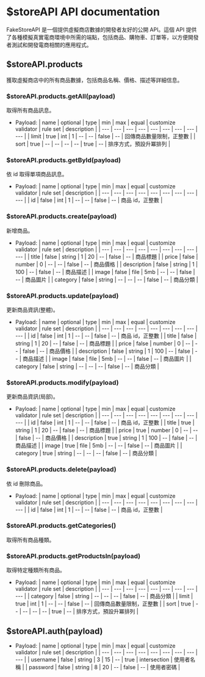 # $storeAPI API documentation

FakeStoreAPI 是一個提供虛擬商店數據的開發者友好的公開 API。這個 API 提供了各種模擬真實電商環境中所需的端點，包括商品、購物車、訂單等，以方便開發者測試和開發電商相關的應用程式。

## $storeAPI.products

獲取虛擬商店中的所有商品數據，包括商品名稱、價格、描述等詳細信息。

### $storeAPI.products.getAll(payload)

取得所有商品訊息。

- Payload:
    | name | optional | type | min | max | equal | customize validator | rule set | description |
    | --- | --- | --- | --- | --- | --- | --- | --- | --- |
    | limit | true | int | 1 | -- | -- | false | -- | 回傳商品數量限制，正整數 |
    | sort | true | -- | -- | -- | -- | true | -- | 排序方式，預設升冪排列 |

### $storeAPI.products.getById(payload)

依 id 取得單項商品訊息。

- Payload:
    | name | optional | type | min | max | equal | customize validator | rule set | description |
    | --- | --- | --- | --- | --- | --- | --- | --- | --- |
    | id | false | int | 1 | -- | -- | false | -- | 商品 id，正整數 |

### $storeAPI.products.create(payload)

新增商品。

- Payload:
    | name | optional | type | min | max | equal | customize validator | rule set | description |
    | --- | --- | --- | --- | --- | --- | --- | --- | --- |
    | title | false | string | 1 | 20 | -- | false | -- | 商品標題 |
    | price | false | number | 0 | -- | -- | false | -- | 商品價格 |
    | description | false | string | 1 | 100 | -- | false | -- | 商品描述 |
    | image | false | file | 5mb | -- | -- | false | -- | 商品圖片 |
    | category | false | string | -- | -- | -- | false | -- | 商品分類 |

### $storeAPI.products.update(payload)

更新商品資訊(整體)。

- Payload:
    | name | optional | type | min | max | equal | customize validator | rule set | description |
    | --- | --- | --- | --- | --- | --- | --- | --- | --- |
    | id | false | int | 1 | -- | -- | false | -- | 商品 id，正整數 |
    | title | false | string | 1 | 20 | -- | false | -- | 商品標題 |
    | price | false | number | 0 | -- | -- | false | -- | 商品價格 |
    | description | false | string | 1 | 100 | -- | false | -- | 商品描述 |
    | image | false | file | 5mb | -- | -- | false | -- | 商品圖片 |
    | category | false | string | -- | -- | -- | false | -- | 商品分類 |

### $storeAPI.products.modify(payload)

更新商品資訊(局部)。

- Payload:
    | name | optional | type | min | max | equal | customize validator | rule set | description |
    | --- | --- | --- | --- | --- | --- | --- | --- | --- |
    | id | false | int | 1 | -- | -- | false | -- | 商品 id，正整數 |
    | title | true | string | 1 | 20 | -- | false | -- | 商品標題 |
    | price | true | number | 0 | -- | -- | false | -- | 商品價格 |
    | description | true | string | 1 | 100 | -- | false | -- | 商品描述 |
    | image | true | file | 5mb | -- | -- | false | -- | 商品圖片 |
    | category | true | string | -- | -- | -- | false | -- | 商品分類 |

### $storeAPI.products.delete(payload)

依 id 刪除商品。

- Payload:
    | name | optional | type | min | max | equal | customize validator | rule set | description |
    | --- | --- | --- | --- | --- | --- | --- | --- | --- |
    | id | false | int | 1 | -- | -- | false | -- | 商品 id，正整數 |

### $storeAPI.products.getCategories()

取得所有商品種類。

### $storeAPI.products.getProductsIn(payload)

取得特定種類所有商品。

- Payload:
    | name | optional | type | min | max | equal | customize validator | rule set | description |
    | --- | --- | --- | --- | --- | --- | --- | --- | --- |
    | category | false | string | -- | -- | -- | false | -- | 商品分類 |
    | limit | true | int | 1 | -- | -- | false | -- | 回傳商品數量限制，正整數 |
    | sort | true | -- | -- | -- | -- | true | -- | 排序方式，預設升冪排列 |

## $storeAPI.auth(payload)

- Payload:
    | name | optional | type | min | max | equal | customize validator | rule set | description |
    | --- | --- | --- | --- | --- | --- | --- | --- | --- |
    | username | false | string | 3 | 15 | -- | true | intersection | 使用者名稱 |
    | password | false | string | 8 | 20 | -- | false | -- | 使用者密碼 |
